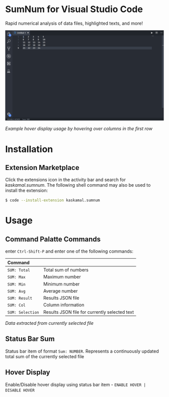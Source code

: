 # SumNum for Visual Studio Code

Rapid numerical analysis of data files, highlighted texts, and more!

![Example](https://raw.githubusercontent.com/kaskamal/vscode-sumnum/master/images/example_sumnum_usage.gif)

*Example hover display usage by hovering over columns in the first row*

# Installation 

## Extension Marketplace

Click the extensions icon in the activity bar and search for *kaskamal.sumnum*. The following shell command may also be used to install the extension:

```bash
$ code --install-extension kaskamal.sumnum
```

# Usage 

## Command Palatte Commands

enter `Ctrl-Shift-P` and enter one of the following commands:

| Command          |                                               |
| :--------------- | :-------------------------------------------- | 
| `SUM: Total`     | Total sum of numbers  
| `SUM: Max`       | Maximum number  
| `SUM: Min`       | Minimum number  
| `SUM: Avg`       | Average number 
| `SUM: Result`    | Results JSON file 
| `SUM: Col`       | Column information
| `SUM: Selection` | Results JSON file for currently selected text 

*Data extracted from currently selected file*

## Status Bar Sum 

Status bar item of format `Sum: NUMBER`. Represents a continuously updated total sum of the currently selected file 

## Hover Display

Enable/Disable hover display using status bar item - `ENABLE HOVER | DISABLE HOVER`
